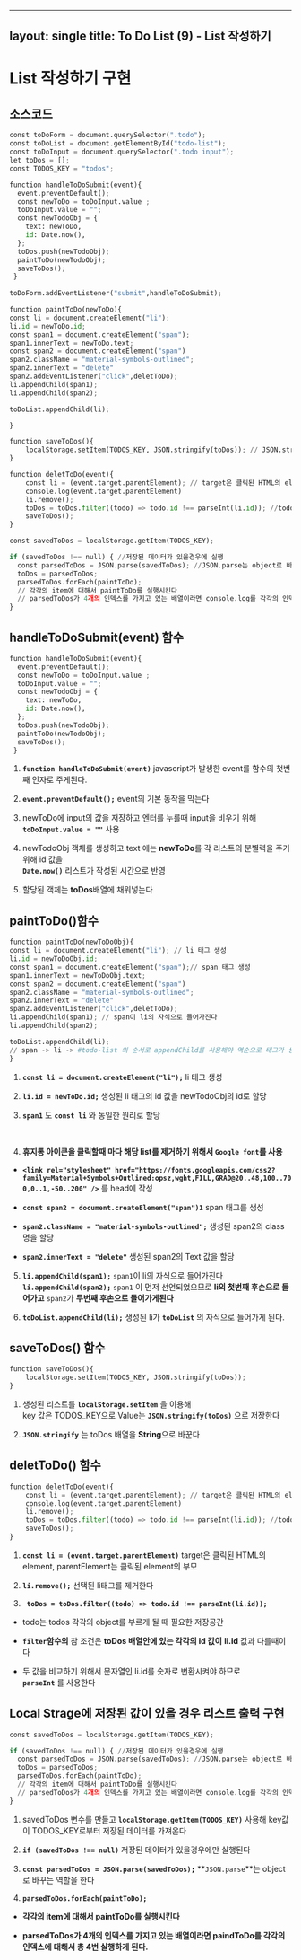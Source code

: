 
---
layout: single
title: To Do List (9) - List 작성하기
---
# List 작성하기 구현 

## 소스코드 


```python
const toDoForm = document.querySelector(".todo");
const toDoList = document.getElementById("todo-list");
const toDoInput = document.querySelector(".todo input");
let toDos = [];
const TODOS_KEY = "todos";

function handleToDoSubmit(event){ 
  event.preventDefault();
  const newToDo = toDoInput.value ; 
  toDoInput.value = ""; 
  const newTodoObj = {
    text: newToDo,
    id: Date.now(),  
  };
  toDos.push(newTodoObj);
  paintToDo(newTodoObj);
  saveToDos();
 }
 
toDoForm.addEventListener("submit",handleToDoSubmit);

function paintToDo(newToDo){
const li = document.createElement("li"); 
li.id = newToDo.id; 
const span1 = document.createElement("span");
span1.innerText = newToDo.text;
const span2 = document.createElement("span")
span2.className = "material-symbols-outlined";
span2.innerText = "delete"
span2.addEventListener("click",deletToDo);
li.appendChild(span1);   
li.appendChild(span2);

toDoList.appendChild(li); 

}

function saveToDos(){
    localStorage.setItem(TODOS_KEY, JSON.stringify(toDos)); // JSON.stringify는 string으로 바꾸는 역할을 한다. 
}

function deletToDo(event){
    const li = (event.target.parentElement); // target은 클릭된 HTML의 element, parentElement는 클릭된 element의 부모 
    console.log(event.target.parentElement)
    li.remove();
    toDos = toDos.filter((todo) => todo.id !== parseInt(li.id)); //todo는 todos 각각의 object를 부르게 될 때 필요한 저장공간  
    saveToDos();
}

const savedToDos = localStorage.getItem(TODOS_KEY);

if (savedToDos !== null) { //저장된 데이터가 있을경우에 실행 
  const parsedToDos = JSON.parse(savedToDos); //JSON.parse는 object로 바꾸는 역할을 한다 
  toDos = parsedToDos;
  parsedToDos.forEach(paintToDo); 
  // 각각의 item에 대해서 paintToDo를 실행시킨다 
  // parsedToDos가 4개의 인덱스를 가지고 있는 배열이라면 console.log를 각각의 인덱스에 대해서 총 4번실행하게 된다. 
}
```

## handleToDoSubmit(event) 함수


```python
function handleToDoSubmit(event){ 
  event.preventDefault();
  const newToDo = toDoInput.value ;
  toDoInput.value = "";
  const newTodoObj = {
    text: newToDo,
    id: Date.now(), 
  };
  toDos.push(newTodoObj);
  paintToDo(newTodoObj);
  saveToDos();
 }
```

1. **`function handleToDoSubmit(event)`**   javascript가 발생한 event를 함수의 첫번째 인자로 주게된다. 

2. **`event.preventDefault();`**    event의 기본 동작을 막는다 

3. newToDo에 input의 값을 저장하고 엔터를 누를때 input을 비우기 위해    **`toDoInput.value = ""`** 사용  

4. newTodoObj 객체를 생성하고 text 에는 **newToDo**를 각 리스트의 분별력을 주기 위해    id 값을   
  **`Date.now()`** 리스트가 작성된 시간으로 반영

5. 할당된 객체는 **toDos**배열에 채워넣는다 

## paintToDo()함수 


```python
function paintToDo(newToDoObj){
const li = document.createElement("li"); // li 태그 생성 
li.id = newToDoObj.id; 
const span1 = document.createElement("span");// span 태그 생성 
span1.innerText = newToDoObj.text;
const span2 = document.createElement("span")
span2.className = "material-symbols-outlined";
span2.innerText = "delete"
span2.addEventListener("click",deletToDo);
li.appendChild(span1); // span이 li의 자식으로 들어가진다  
li.appendChild(span2);

toDoList.appendChild(li); 
// span -> li -> #todo-list 의 순서로 appendChild를 사용해야 역순으로 태그가 생성된다.  
}
```

1. **`const li = document.createElement("li");`** li 태그 생성 


2. **`li.id = newToDo.id;`** 생성된 li 태그의 id 값을 newTodoObj의 id로 할당 


3. **`span1`** 도 **`const li`** 와 동일한 원리로 할당 
<br>

4. **휴지통 아이콘을 클릭할때 마다 해당 list를 제거하기 위해서 `Google font`를 사용** 

+ **`<link rel="stylesheet" href="https://fonts.googleapis.com/css2?family=Material+Symbols+Outlined:opsz,wght,FILL,GRAD@20..48,100..700,0..1,-50..200" />`** 를 head에 작성 

+ **`const span2 = document.createElement("span")1`** span 태그를 생성 

+ **`span2.className = "material-symbols-outlined";`** 생성된 span2의 class명을 할당  

+ **`span2.innerText = "delete"`** 생성된 span2의 Text 값을 할당 


5. **`li.appendChild(span1);`**  `span1`이 li의 자식으로 들어가진다  
  **`li.appendChild(span2);`** 
     `span1` 이 먼저 선언되었으므로    **li의 첫번째 후손으로 들어가고** `span2`가 **두번째 후손으로 들어가게된다** 


6. **`toDoList.appendChild(li);`**  생성된 li가 **`toDoList`** 의 자식으로 들어가게 된다. 

## saveToDos() 함수 


```python
function saveToDos(){
    localStorage.setItem(TODOS_KEY, JSON.stringify(toDos));
}
```

1. 생성된 리스트를 **`localStorage.setItem`** 을 이용해   
  key 값은 TODOS_KEY으로 Value는 **`JSON.stringify(toDos)`** 으로 저장한다 

2. **`JSON.stringify`** 는 toDos 배열을 **String**으로 바꾼다 

## deletToDo() 함수 


```python
function deletToDo(event){
    const li = (event.target.parentElement); // target은 클릭된 HTML의 element, parentElement는 클릭된 element의 부모 
    console.log(event.target.parentElement)
    li.remove();
    toDos = toDos.filter((todo) => todo.id !== parseInt(li.id)); //todo는 todos 각각의 object를 부르게 될 때 필요한 저장공간  
    saveToDos();
}
```

1. **`const li = (event.target.parentElement)`** target은 클릭된 HTML의 element, parentElement는 클릭된 element의 부모 

2. **`li.remove();`** 선택된 li태그를 제거한다 

3. **` toDos = toDos.filter((todo) => todo.id !== parseInt(li.id));`** 

+ todo는 todos 각각의 object를 부르게 될 때 필요한 저장공간 

+ **`filter`함수의** 참 조건은 **toDos 배열안에 있는 각각의 id 값이** 
   **li.id** 값과 다를때이다 

+ 두 값을 비교하기 위해서 문자열인 li.id를 숫자로 변환시켜야 하므로  
   **`parseInt`** 를 사용한다 

## Local Strage에 저장된 값이 있을 경우 리스트 출력 구현 


```python
const savedToDos = localStorage.getItem(TODOS_KEY);

if (savedToDos !== null) { //저장된 데이터가 있을경우에 실행 
  const parsedToDos = JSON.parse(savedToDos); //JSON.parse는 object로 바꾸는 역할을 한다 
  toDos = parsedToDos;
  parsedToDos.forEach(paintToDo); 
  // 각각의 item에 대해서 paintToDo를 실행시킨다 
  // parsedToDos가 4개의 인덱스를 가지고 있는 배열이라면 console.log를 각각의 인덱스에 대해서 총 4번실행하게 된다. 
}
```

1. savedToDos 변수를 만들고 **`localStorage.getItem(TODOS_KEY)`** 사용해
  key값이 TODOS_KEY로부터 저장된 데이터를 가져온다   

2. **`if (savedToDos !== null)`** 저장된 데이터가 있을경우에만 실행된다 

3. **`const parsedToDos = JSON.parse(savedToDos);`** 
  **`JSON.parse`**는 object로 바꾸는 역할을 한다

4. **`parsedToDos.forEach(paintToDo);`** 

+ **각각의 item에 대해서 paintToDo를 실행시킨다**

+ **parsedToDos가 4개의 인덱스를 가지고 있는 배열이라면 paindToDo를 각각의 인덱스에 대해서 총 4번 실행하게 된다.**  
